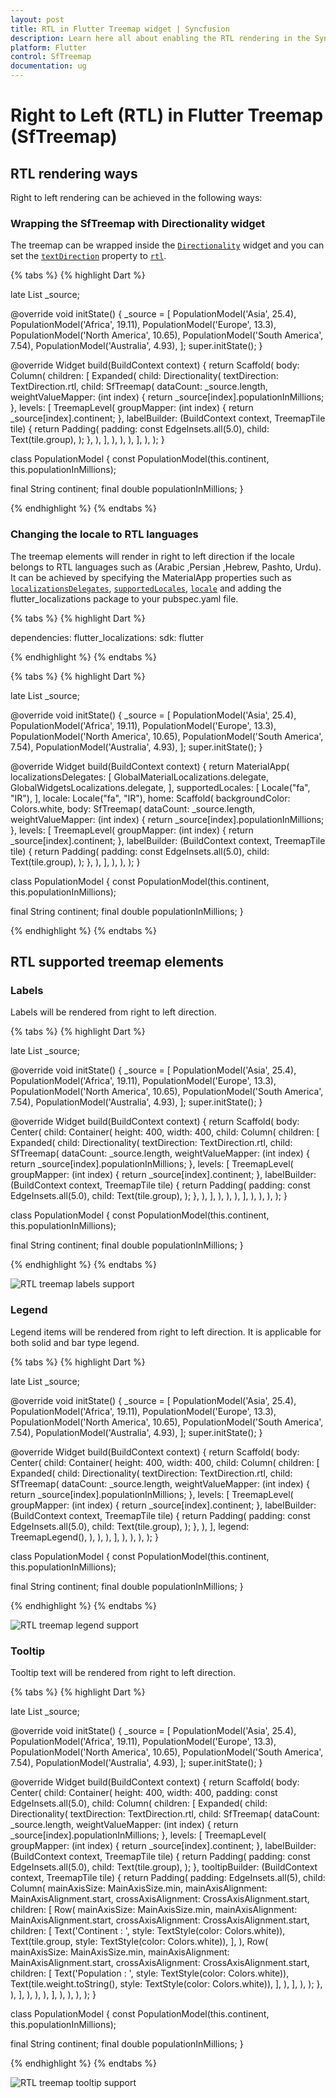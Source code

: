 ```yaml
---
layout: post
title: RTL in Flutter Treemap widget | Syncfusion
description: Learn here all about enabling the RTL rendering in the Syncfusion Flutter Treemap (SfTreemap) widget.
platform: Flutter
control: SfTreemap
documentation: ug
---
```


# Right to Left (RTL) in Flutter Treemap (SfTreemap)

## RTL rendering ways

Right to left rendering can be achieved in the following ways:

### Wrapping the SfTreemap with Directionality widget

The treemap can be wrapped inside the [`Directionality`](https://api.flutter.dev/flutter/widgets/Directionality-class.html) widget and you can set the [`textDirection`](https://api.flutter.dev/flutter/widgets/Directionality/textDirection.html) property to [`rtl`](https://api.flutter.dev/flutter/dart-ui/TextDirection.html#rtl).

{% tabs %}
{% highlight Dart %}

  late List<PopulationModel> _source;

  @override
  void initState() {
    _source = <PopulationModel>[
        PopulationModel('Asia', 25.4),
        PopulationModel('Africa', 19.11),
        PopulationModel('Europe', 13.3),
        PopulationModel('North America', 10.65),
        PopulationModel('South America', 7.54),
        PopulationModel('Australia', 4.93),
    ];
    super.initState();
  }

  @override
  Widget build(BuildContext context) {
    return Scaffold(
      body: Column(
          children: [
            Expanded(
              child: Directionality(
                textDirection: TextDirection.rtl,
                child: SfTreemap(
                  dataCount: _source.length,
                  weightValueMapper: (int index) {
                    return _source[index].populationInMillions;
                  },
                  levels: [
                    TreemapLevel(
                      groupMapper: (int index) {
                        return _source[index].continent;
                      },
                      labelBuilder: (BuildContext context, TreemapTile tile) {
                        return Padding(
                          padding: const EdgeInsets.all(5.0),
                          child: Text(tile.group),
                        );
                      },
                    ),
                  ],
                ),
              ),
            ),
          ],
        ),
    );
  }

class PopulationModel {
  const PopulationModel(this.continent, this.populationInMillions);

  final String continent;
  final double populationInMillions;
}

{% endhighlight %}
{% endtabs %}

### Changing the locale to RTL languages

The treemap elements will render in right to left direction if the locale belongs to RTL languages such as (Arabic ,Persian ,Hebrew, Pashto, Urdu). It can be achieved by specifying the MaterialApp properties such as [`localizationsDelegates`](https://api.flutter.dev/flutter/material/MaterialApp/localizationsDelegates.html), [`supportedLocales`](https://api.flutter.dev/flutter/material/MaterialApp/supportedLocales.html), [`locale`](https://api.flutter.dev/flutter/material/MaterialApp/locale.html) and adding the flutter_localizations package to your pubspec.yaml file.

{% tabs %}
{% highlight Dart %}

dependencies:
  flutter_localizations:
    sdk: flutter

{% endhighlight %}
{% endtabs %}

{% tabs %}
{% highlight Dart %}

  late List<PopulationModel> _source;

  @override
  void initState() {
    _source = <PopulationModel>[
        PopulationModel('Asia', 25.4),
        PopulationModel('Africa', 19.11),
        PopulationModel('Europe', 13.3),
        PopulationModel('North America', 10.65),
        PopulationModel('South America', 7.54),
        PopulationModel('Australia', 4.93),
    ];
    super.initState();
  }

  @override
  Widget build(BuildContext context) {
    return MaterialApp(
        localizationsDelegates: [
          GlobalMaterialLocalizations.delegate,
          GlobalWidgetsLocalizations.delegate,
        ],
        supportedLocales: [
          Locale("fa", "IR"),
        ],
        locale: Locale("fa", "IR"),
        home: Scaffold(
          backgroundColor: Colors.white,
          body: SfTreemap(
            dataCount: _source.length,
            weightValueMapper: (int index) {
              return _source[index].populationInMillions;
            },
            levels: [
              TreemapLevel(
                groupMapper: (int index) {
                  return _source[index].continent;
                },
                labelBuilder: (BuildContext context, TreemapTile tile) {
                  return Padding(
                    padding: const EdgeInsets.all(5.0),
                    child: Text(tile.group),
                  );
                },
              ),
            ],
          ),
        ),
    );
  }

class PopulationModel {
  const PopulationModel(this.continent, this.populationInMillions);

  final String continent;
  final double populationInMillions;
}

{% endhighlight %}
{% endtabs %}

## RTL supported treemap elements

### Labels

Labels will be rendered from right to left direction.

{% tabs %}
{% highlight Dart %}

  late List<PopulationModel> _source;

  @override
  void initState() {
    _source = <PopulationModel>[
        PopulationModel('Asia', 25.4),
        PopulationModel('Africa', 19.11),
        PopulationModel('Europe', 13.3),
        PopulationModel('North America', 10.65),
        PopulationModel('South America', 7.54),
        PopulationModel('Australia', 4.93),
    ];
    super.initState();
  }

  @override
  Widget build(BuildContext context) {
    return Scaffold(
      body: Center(
          child: Container(
            height: 400,
            width: 400,
            child: Column(
              children: [
                Expanded(
                  child: Directionality(
                    textDirection: TextDirection.rtl,
                    child: SfTreemap(
                      dataCount: _source.length,
                      weightValueMapper: (int index) {
                        return _source[index].populationInMillions;
                      },
                      levels: [
                        TreemapLevel(
                          groupMapper: (int index) {
                            return _source[index].continent;
                          },
                          labelBuilder: (BuildContext context, TreemapTile tile) {
                            return Padding(
                              padding: const EdgeInsets.all(5.0),
                              child: Text(tile.group),
                            );
                          },
                        ),
                      ],
                    ),
                  ),
                ),
              ],
            ),
          ),
        ),
    );
  }

class PopulationModel {
  const PopulationModel(this.continent, this.populationInMillions);

  final String continent;
  final double populationInMillions;
}

{% endhighlight %}
{% endtabs %}

![RTL treemap labels support](images/right-to-left/treemap-label-rtl.png)

### Legend

Legend items will be rendered from right to left direction. It is applicable for both solid and bar type legend.

{% tabs %}
{% highlight Dart %}

  late List<PopulationModel> _source;

  @override
  void initState() {
    _source = <PopulationModel>[
        PopulationModel('Asia', 25.4),
        PopulationModel('Africa', 19.11),
        PopulationModel('Europe', 13.3),
        PopulationModel('North America', 10.65),
        PopulationModel('South America', 7.54),
        PopulationModel('Australia', 4.93),
    ];
    super.initState();
  }

  @override
  Widget build(BuildContext context) {
    return Scaffold(
      body: Center(
          child: Container(
            height: 400,
            width: 400,
            child: Column(
              children: [
                Expanded(
                  child: Directionality(
                    textDirection: TextDirection.rtl,
                    child: SfTreemap(
                      dataCount: _source.length,
                      weightValueMapper: (int index) {
                        return _source[index].populationInMillions;
                      },
                      levels: [
                        TreemapLevel(
                          groupMapper: (int index) {
                            return _source[index].continent;
                          },
                          labelBuilder: (BuildContext context, TreemapTile tile) {
                            return Padding(
                              padding: const EdgeInsets.all(5.0),
                              child: Text(tile.group),
                            );
                          },
                        ),
                      ],
                      legend: TreemapLegend(),
                    ),
                  ),
                ),
              ],
            ),
          ),
        ),
    );
  }

class PopulationModel {
  const PopulationModel(this.continent, this.populationInMillions);

  final String continent;
  final double populationInMillions;
}

{% endhighlight %}
{% endtabs %}

![RTL treemap legend support](images/right-to-left/treemap-legend-rtl.png)

### Tooltip

Tooltip text will be rendered from right to left direction.

{% tabs %}
{% highlight Dart %}

  late List<PopulationModel> _source;

  @override
  void initState() {
    _source = <PopulationModel>[
        PopulationModel('Asia', 25.4),
        PopulationModel('Africa', 19.11),
        PopulationModel('Europe', 13.3),
        PopulationModel('North America', 10.65),
        PopulationModel('South America', 7.54),
        PopulationModel('Australia', 4.93),
    ];
    super.initState();
  }

  @override
  Widget build(BuildContext context) {
    return Scaffold(
      body: Center(
          child: Container(
            height: 400,
            width: 400,
            padding: const EdgeInsets.all(5.0),
            child: Column(
              children: [
                Expanded(
                  child: Directionality(
                    textDirection: TextDirection.rtl,
                    child: SfTreemap(
                      dataCount: _source.length,
                      weightValueMapper: (int index) {
                        return _source[index].populationInMillions;
                      },
                      levels: [
                        TreemapLevel(
                          groupMapper: (int index) {
                            return _source[index].continent;
                          },
                          labelBuilder: (BuildContext context, TreemapTile tile) {
                            return Padding(
                              padding: const EdgeInsets.all(5.0),
                              child: Text(tile.group),
                            );
                          },
                          tooltipBuilder:
                              (BuildContext context, TreemapTile tile) {
                            return Padding(
                              padding: EdgeInsets.all(5),
                              child: Column(
                                mainAxisSize: MainAxisSize.min,
                                mainAxisAlignment: MainAxisAlignment.start,
                                crossAxisAlignment: CrossAxisAlignment.start,
                                children: [
                                  Row(
                                    mainAxisSize: MainAxisSize.min,
                                    mainAxisAlignment: MainAxisAlignment.start,
                                    crossAxisAlignment: CrossAxisAlignment.start,
                                    children: [
                                      Text('Continent   : ',
                                          style: TextStyle(color: Colors.white)),
                                      Text(tile.group,
                                          style: TextStyle(color: Colors.white)),
                                    ],
                                  ),
                                  Row(
                                    mainAxisSize: MainAxisSize.min,
                                    mainAxisAlignment: MainAxisAlignment.start,
                                    crossAxisAlignment: CrossAxisAlignment.start,
                                    children: [
                                      Text('Population : ',
                                          style: TextStyle(color: Colors.white)),
                                      Text(tile.weight.toString(),
                                          style: TextStyle(color: Colors.white)),
                                    ],
                                  ),
                                ],
                              ),
                            );
                          },
                        ),
                      ],
                    ),
                  ),
                ),
              ],
            ),
          ),
      ),
    );
  }

class PopulationModel {
  const PopulationModel(this.continent, this.populationInMillions);

  final String continent;
  final double populationInMillions;
}

{% endhighlight %}
{% endtabs %}

![RTL treemap tooltip support](images/right-to-left/treemap-tooltip-rtl.png)
